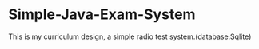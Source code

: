 # Simple-Java-Exam-System
This is my curriculum design, a simple radio test system.(database:Sqlite)
